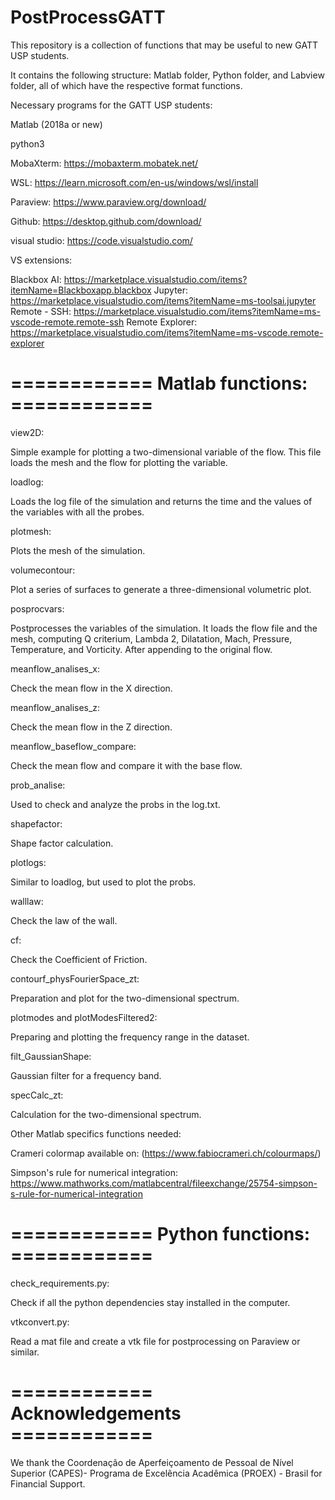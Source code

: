 # PostProcessGATT

This repository is a collection of functions that may be useful to new GATT USP students.

It contains the following structure: Matlab folder, Python folder, and Labview folder, all of which have the respective format functions.

Necessary programs for the GATT USP students: 

Matlab (2018a or new)

python3

MobaXterm: https://mobaxterm.mobatek.net/

WSL: https://learn.microsoft.com/en-us/windows/wsl/install

Paraview: https://www.paraview.org/download/

Github: https://desktop.github.com/download/

visual studio: https://code.visualstudio.com/

VS extensions: 

Blackbox AI: https://marketplace.visualstudio.com/items?itemName=Blackboxapp.blackbox
Jupyter: https://marketplace.visualstudio.com/items?itemName=ms-toolsai.jupyter
Remote - SSH: https://marketplace.visualstudio.com/items?itemName=ms-vscode-remote.remote-ssh
Remote Explorer: https://marketplace.visualstudio.com/items?itemName=ms-vscode.remote-explorer


# ============  Matlab functions: ============

view2D: 
    
Simple example for plotting a two-dimensional variable of the flow. This file loads the mesh and the flow for plotting the variable.

loadlog:
   
Loads the log file of the simulation and returns the time and the values of the variables with all the probes.

plotmesh:
    
Plots the mesh of the simulation.

volumecontour:
    
Plot a series of surfaces to generate a three-dimensional volumetric plot.

posprocvars:
    
Postprocesses the variables of the simulation. It loads the flow file and the mesh, computing Q criterium, Lambda 2, Dilatation, Mach, Pressure, Temperature, and Vorticity. After appending to the original flow.

meanflow_analises_x:
    
Check the mean flow in the X direction.
    
meanflow_analises_z:
    
Check the mean flow in the Z direction.    

meanflow_baseflow_compare:
    
Check the mean flow and compare it with the base flow.

prob_analise:
    
Used to check and analyze the probs in the log.txt.

shapefactor:
    
Shape factor calculation.

plotlogs:
    
Similar to loadlog, but used to plot the probs.

walllaw:
    
Check the law of the wall.

cf:
    
Check the  Coefficient of Friction.

contourf_physFourierSpace_zt:

Preparation and plot for the two-dimensional spectrum.

plotmodes and plotModesFiltered2:

Preparing and plotting the frequency range in the dataset.

filt_GaussianShape:

Gaussian filter for a frequency band.

specCalc_zt:

Calculation for the two-dimensional spectrum.

Other Matlab specifics functions needed:

Crameri colormap available on: (https://www.fabiocrameri.ch/colourmaps/)

Simpson's rule for numerical integration: https://www.mathworks.com/matlabcentral/fileexchange/25754-simpson-s-rule-for-numerical-integration


# ============  Python functions: ============

check_requirements.py:

Check if all the python dependencies stay installed in the computer.

vtkconvert.py:

Read a mat file and create a vtk file for postprocessing on Paraview or similar.

# ============ Acknowledgements ============

We thank the Coordenação de Aperfeiçoamento de Pessoal de Nível Superior (CAPES)- Programa de Excelência Acadêmica (PROEX) - Brasil for Financial Support. 
